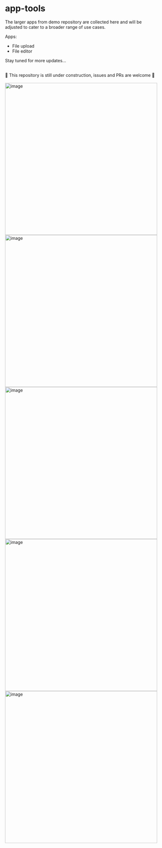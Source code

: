 # app-tools
The larger apps from demo repository are collected here and will be adjusted to cater to a broader range of use cases. <br>

Apps:
* File upload
* File editor

Stay tuned for more updates...

<br>
🚧 This repository is still under construction, issues and PRs are welcome 🚧 <br>
<br>

<img width="500" alt="image" src="https://github.com/abap2UI5/app-tools/assets/102328295/28e324ad-1d74-454a-8d4b-4b65e9bc3874">
<br>
<img width="500" alt="image" src="https://github.com/abap2UI5/app-tools/assets/102328295/a0d63499-f21b-4138-8256-971eb3acfc49">
<br>
<img width="500" alt="image" src="https://github.com/abap2UI5/app-tools/assets/102328295/44b546b3-6aed-4348-af0a-60c89fa75638">
<br>
<img width="500" alt="image" src="https://github.com/abap2UI5/app-tools/assets/102328295/63b57853-e520-4f62-aeea-c972c9a34d7c">
<br>
<img width="500" alt="image" src="https://github.com/abap2UI5/app-tools/assets/102328295/60d980c4-720f-4f58-a96f-f6c4998ca464">
